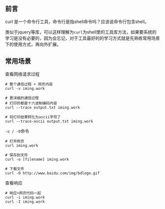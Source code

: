 ## 前言

curl 是一个命令行工具，命令行是指shell命令吗？应该说命令行包含shell。

类似于jquery等库，可以这样理解为`curl`为shell里的工具库方法，如果要系统的学习是没有必要的，因为会忘记，对于工具最好的的学习方式就是先熟练常用场景下的使用方式，再向外扩展。

## 常用场景

查看网络请求过程
```shell
# 整个通信过程 + 网页内容
curl -v iming.work

# 更详细的通信过程
# 打印的都是十六进制编码内容
curl --trace output.txt iming.work

# 将打印结果转化为ascii字符了
curl --trace-ascii output.txt iming.work
```

`-o / -O`命令
```shell
# 打开网页
curl iming.work

# 保存到文件
curl -o [filename] iming.work

# 下载文件
curl -O http://www.baidu.com/img/bdlogo.gif
```

查看响应

```shell
# 响应+网页代码一起
curl -i iming.work
curl -I iming.work
```






